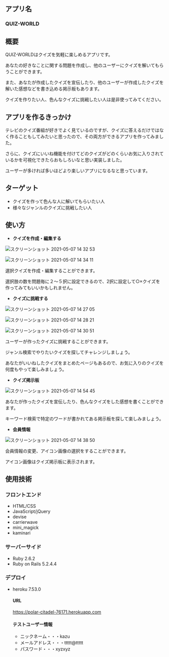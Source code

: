 ## アプリ名
### QUIZ-WORLD

## 概要
QUIZ-WORLDはクイズを気軽に楽しめるアプリです。

あなたの好きなことに関する問題を作成し、他のユーザーにクイズを解いてもらうことができます。

また、あなたが作成したクイズを宣伝したり、他のユーザーが作成したクイズを解いた感想などを書き込める掲示板もあります。

クイズを作りたい人、色んなクイズに挑戦したい人は是非使ってみてください。

## アプリを作るきっかけ
テレビのクイズ番組が好きでよく見ているのですが、クイズに答えるだけではなく作ることもしてみたいと思ったので、その両方ができるアプリを作ってみました。

さらに、クイズにいいね機能を付けてどのクイズがどのくらいお気に入りされているかを可視化できたらおもしろいなと思い実装しました。

ユーザーが多ければ多いほどより楽しいアプリになるなと思っています。

## ターゲット
- クイズを作って色んな人に解いてもらいたい人
- 様々なジャンルのクイズに挑戦したい人

## 使い方
- **クイズを作成・編集する**

![スクリーンショット 2021-05-07 14 32 53](https://user-images.githubusercontent.com/74053238/117404150-614ceb80-af44-11eb-8a26-79cd42d1e6cf.png)

![スクリーンショット 2021-05-07 14 34 11](https://user-images.githubusercontent.com/74053238/117404272-9a855b80-af44-11eb-9746-87e07a0fb001.png)

選択クイズを作成・編集することができます。

選択肢の数を問題毎に２〜５択に設定できるので、2択に設定して○×クイズを作ってみてもいいかもしれません。

- **クイズに挑戦する**

![スクリーンショット 2021-05-07 14 27 05](https://user-images.githubusercontent.com/74053238/117404334-bc7ede00-af44-11eb-90de-ab7ffd0cb7f3.png)

![スクリーンショット 2021-05-07 14 28 21](https://user-images.githubusercontent.com/74053238/117404406-db7d7000-af44-11eb-8b18-ef11605f2daf.png)

![スクリーンショット 2021-05-07 14 30 51](https://user-images.githubusercontent.com/74053238/117404496-fd76f280-af44-11eb-916b-25f8db638ca5.png)

ユーザーが作ったクイズに挑戦することができます。

ジャンル検索でやりたいクイズを探してチャレンジしましょう。

あなたがいいねしたクイズをまとめたページもあるので、お気に入りのクイズを何度もやって楽しみましょう。

- **クイズ掲示板**

![スクリーンショット 2021-05-07 14 54 45](https://user-images.githubusercontent.com/74053238/117404573-1e3f4800-af45-11eb-9ceb-57a7d2952586.png)

あなたが作ったクイズを宣伝したり、色んなクイズをした感想を書くことができます。

キーワード検索で特定のワードが書かれてある掲示板を探して楽しみましょう。

- **会員情報**

![スクリーンショット 2021-05-07 14 38 50](https://user-images.githubusercontent.com/74053238/117404633-3b741680-af45-11eb-836b-374625bc7450.png)

会員情報の変更、アイコン画像の選択をすることができます。

アイコン画像はクイズ掲示板に表示されます。

## 使用技術
### フロントエンド
- HTML/CSS
- JavaScript/jQuery
- devise
- carrierwave
- mini_magick
- kaminari

### サーバーサイド
- Ruby 2.6.2
- Ruby on Rails 5.2.4.4

### デプロイ
- heroku 7.53.0

  #### URL
  
  https://polar-citadel-76171.herokuapp.com

  #### テストユーザー情報
  - ニックネーム・・・kazu　
  - メールアドレス・・・ttttt@ttttt
  - パスワード・・・xyzxyz    
